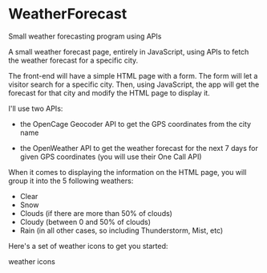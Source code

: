 # WeatherForecast
Small weather forecasting program using APIs


A small weather forecast page, entirely in JavaScript, using APIs to fetch the weather forecast for a specific city.

The front-end will have a simple HTML page with a form. The form will let a visitor search for a specific city. Then, using JavaScript, the app will get the forecast for that city and modify the HTML page to display it.

I'll use two APIs:

- the OpenCage Geocoder API to get the GPS coordinates from the city name

- the OpenWeather API to get the weather forecast for the next 7 days for given GPS coordinates (you will use their One Call API)


When it comes to displaying the information on the HTML page, you will group it into the 5 following weathers:
- Clear
- Snow
- Clouds (if there are more than 50% of clouds)
- Cloudy (between 0 and 50% of clouds)
- Rain (in all other cases, so including Thunderstorm, Mist, etc)

Here's a set of weather icons to get you started:

weather icons
